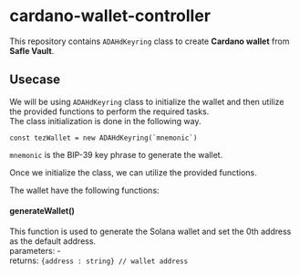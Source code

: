 # cardano-wallet-controller

This repository contains `ADAHdKeyring` class to create **Cardano wallet** from **Safle Vault**.

## Usecase

We will be using `ADAHdKeyring` class to initialize the wallet and then utilize the provided functions to perform the required tasks. <br />
The class initialization is done in the following way.

```
const tezWallet = new ADAHdKeyring(`mnemonic`)
```

`mnemonic` is the BIP-39 key phrase to generate the wallet.

Once we initialize the class, we can utilize the provided functions.

The wallet have the following functions:

#### generateWallet()

This function is used to generate the Solana wallet and set the 0th address as the default address. <br />
parameters: - <br />
returns: `{address : string} // wallet address`
